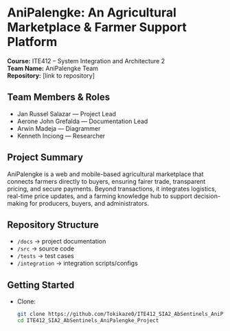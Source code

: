 # AniPalengke: An Agricultural Marketplace & Farmer Support Platform

**Course:** ITE412 – System Integration and Architecture 2  
**Team Name:** AniPalengke Team  
**Repository:** [link to repository]  

## Team Members & Roles
- Jan Russel Salazar — Project Lead  
- Aerone John Grefalda — Documentation Lead  
- Arwin Madeja — Diagrammer
- Kenneth Inciong — Researcher  

## Project Summary
AniPalengke is a web and mobile-based agricultural marketplace that connects farmers directly to buyers, ensuring fairer trade, transparent pricing, and secure payments. Beyond transactions, it integrates logistics, real-time price updates, and a farming knowledge hub to support decision-making for producers, buyers, and administrators.  

## Repository Structure
- `/docs` → project documentation  
- `/src` → source code  
- `/tests` → test cases  
- `/integration` → integration scripts/configs  

## Getting Started
- Clone:  
  ```bash
  git clone https://github.com/Tokikaze0/ITE412_SIA2_AbSentinels_AniPalengke_Project.git
  cd ITE412_SIA2_AbSentinels_AniPalengke_Project